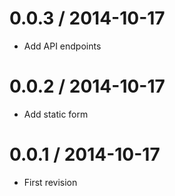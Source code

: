 
0.0.3 / 2014-10-17
==================
 * Add API endpoints

0.0.2 / 2014-10-17
==================
 * Add static form

0.0.1 / 2014-10-17
==================
 * First revision
